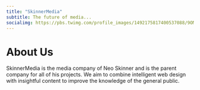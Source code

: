 ```yaml
---
title: "SkinnerMedia"
subtitle: The future of media...
socialimg: https://pbs.twimg.com/profile_images/1492175817400537088/9OM-21O4.jpg
---
```


# About Us

SkinnerMedia is the media company of Neo Skinner and is the parent company for all of his projects. We aim to combine intelligent web design with insightful content to improve the knowledge of the general public.
